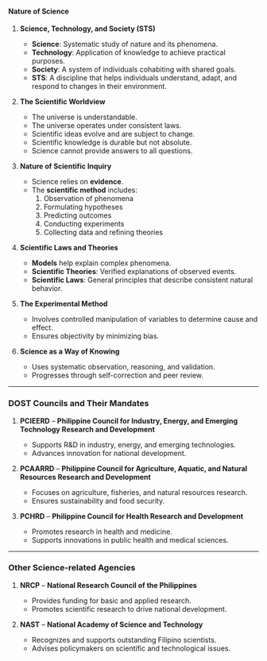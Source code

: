 #### **Nature of Science**

1. **Science, Technology, and Society (STS)**
    
    - **Science**: Systematic study of nature and its phenomena.
    - **Technology**: Application of knowledge to achieve practical purposes.
    - **Society**: A system of individuals cohabiting with shared goals.
    - **STS**: A discipline that helps individuals understand, adapt, and respond to changes in their environment.
2. **The Scientific Worldview**
    
    - The universe is understandable.
    - The universe operates under consistent laws.
    - Scientific ideas evolve and are subject to change.
    - Scientific knowledge is durable but not absolute.
    - Science cannot provide answers to all questions.
3. **Nature of Scientific Inquiry**
    
    - Science relies on **evidence**.
    - The **scientific method** includes:
        1. Observation of phenomena
        2. Formulating hypotheses
        3. Predicting outcomes
        4. Conducting experiments
        5. Collecting data and refining theories
4. **Scientific Laws and Theories**
    
    - **Models** help explain complex phenomena.
    - **Scientific Theories**: Verified explanations of observed events.
    - **Scientific Laws**: General principles that describe consistent natural behavior.
5. **The Experimental Method**
    
    - Involves controlled manipulation of variables to determine cause and effect.
    - Ensures objectivity by minimizing bias.
6. **Science as a Way of Knowing**
    
    - Uses systematic observation, reasoning, and validation.
    - Progresses through self-correction and peer review.

---

### **DOST Councils and Their Mandates**

1. **PCIEERD** – **Philippine Council for Industry, Energy, and Emerging Technology Research and Development**
    
    - Supports R&D in industry, energy, and emerging technologies.
    - Advances innovation for national development.
2. **PCAARRD** – **Philippine Council for Agriculture, Aquatic, and Natural Resources Research and Development**
    
    - Focuses on agriculture, fisheries, and natural resources research.
    - Ensures sustainability and food security.
3. **PCHRD** – **Philippine Council for Health Research and Development**
    
    - Promotes research in health and medicine.
    - Supports innovations in public health and medical sciences.

---

### **Other Science-related Agencies**

1. **NRCP** – **National Research Council of the Philippines**
    
    - Provides funding for basic and applied research.
    - Promotes scientific research to drive national development.
2. **NAST** – **National Academy of Science and Technology**
    
    - Recognizes and supports outstanding Filipino scientists.
    - Advises policymakers on scientific and technological issues.